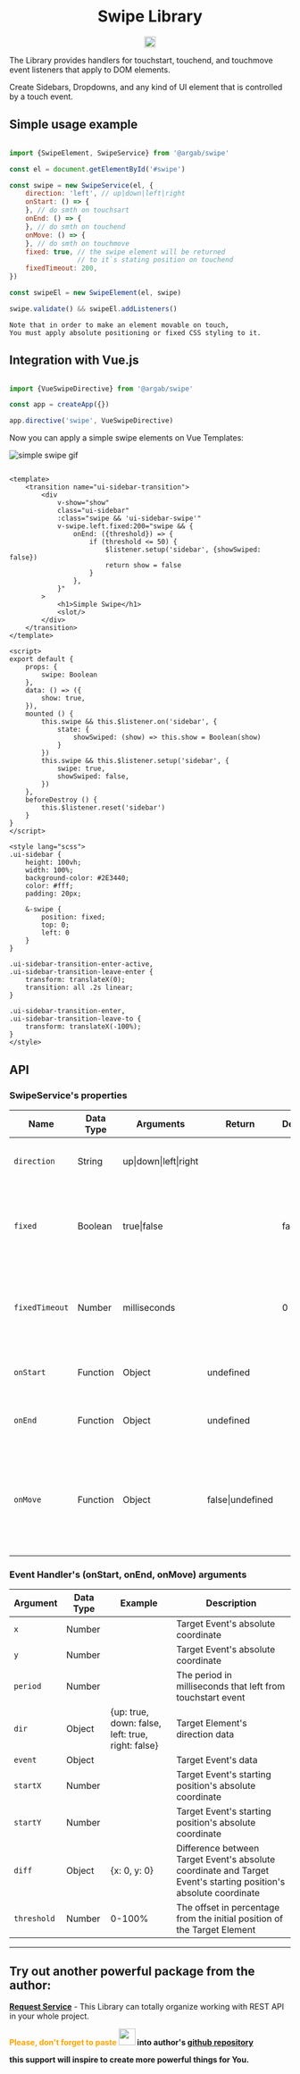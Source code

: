 <div align="center">
<h1>Swipe Library</h1>
<img align="center" src="stable.svg" height="20">
</div>

The Library provides handlers for touchstart, touchend, and touchmove event listeners that apply to DOM elements.

Create Sidebars, Dropdowns, and any kind of UI element that is controlled by a touch event.

## Simple usage example

```javascript

import {SwipeElement, SwipeService} from '@argab/swipe'

const el = document.getElementById('#swipe')

const swipe = new SwipeService(el, {
    direction: 'left', // up|down|left|right
    onStart: () => {
    }, // do smth on touchsart
    onEnd: () => {
    }, // do smth on touchend
    onMove: () => {
    }, // do smth on touchmove
    fixed: true, // the swipe element will be returned 
                 // to it`s stating position on touchend
    fixedTimeout: 200,
})

const swipeEl = new SwipeElement(el, swipe)

swipe.validate() && swipeEl.addListeners()

```

```
Note that in order to make an element movable on touch,
You must apply absolute positioning or fixed CSS styling to it.
```

## Integration with Vue.js

```javascript

import {VueSwipeDirective} from '@argab/swipe'

const app = createApp({})

app.directive('swipe', VueSwipeDirective)

```

Now you can apply a simple swipe elements on Vue Templates:


![simple swipe gif](simple-swipe.gif)


```vue

<template>
    <transition name="ui-sidebar-transition">
        <div
            v-show="show"
            class="ui-sidebar"
            :class="swipe && 'ui-sidebar-swipe'"
            v-swipe.left.fixed:200="swipe && {
                onEnd: ({threshold}) => {
                    if (threshold <= 50) {
                        $listener.setup('sidebar', {showSwiped: false})
                        return show = false
                    }
                },
            }"
        >
            <h1>Simple Swipe</h1>
            <slot/>
        </div>
    </transition>
</template>

<script>
export default {
    props: {
        swipe: Boolean
    },
    data: () => ({
        show: true,
    }),
    mounted () {
        this.swipe && this.$listener.on('sidebar', {
            state: {
                showSwiped: (show) => this.show = Boolean(show)
            }
        })
        this.swipe && this.$listener.setup('sidebar', {
            swipe: true,
            showSwiped: false,
        })
    },
    beforeDestroy () {
        this.$listener.reset('sidebar')
    }
}
</script>

<style lang="scss">
.ui-sidebar {
    height: 100vh;
    width: 100%;
    background-color: #2E3440;
    color: #fff;
    padding: 20px;

    &-swipe {
        position: fixed;
        top: 0;
        left: 0
    }
}

.ui-sidebar-transition-enter-active,
.ui-sidebar-transition-leave-enter {
    transform: translateX(0);
    transition: all .2s linear;
}

.ui-sidebar-transition-enter,
.ui-sidebar-transition-leave-to {
    transform: translateX(-100%);
}
</style>
```

## API


### SwipeService's properties


| Name           | Data Type | Arguments                         | Return               | Default | Description                                                                             |
|----------------|-----------|-----------------------------------|----------------------|---------|-----------------------------------------------------------------------------------------|
| `direction`    | String    | up&#124;down&#124;left&#124;right |                      |         | Target Element's moving direction                                                       |
| `fixed`        | Boolean   | true&#124;false                   |                      | false   | Target Element will be returned to it's stating position on touchend                    |
| `fixedTimeout` | Number    | milliseconds                      |                      | 0       | Timeout before Target Element returned to it's stating position                         |
| `onStart`      | Function  | Object                            | undefined            |         | On touchstart event handler                                                             |
| `onEnd`        | Function  | Object                            | undefined            |         | On touchend event handler                                                               |
| `onMove`       | Function  | Object                            | false&#124;undefined |         | On touchmove event handler. `Returning FALSE forces embedded handler to stop execution` |



### Event Handler's (onStart, onEnd, onMove) arguments


| Argument       | Data Type | Example                                           | Description                                                                                                      |
|----------------|-----------|---------------------------------------------------|------------------------------------------------------------------------------------------------------------------|
| `x`            | Number    |                                                   | Target Event's absolute coordinate                                                                               |
| `y`            | Number    |                                                   | Target Event's absolute coordinate                                                                               |
| `period`       | Number    |                                                   | The period in milliseconds that left from touchstart event                                                       |
| `dir`          | Object    | {up: true, down: false, left: true, right: false} | Target Element's direction data                                                                                  |
| `event`        | Object    |                                                   | Target Event's data                                                                                              |
| `startX`       | Number    |                                                   | Target Event's starting position's absolute coordinate                                                           |
| `startY`       | Number    |                                                   | Target Event's starting position's absolute coordinate                                                           |
| `diff`         | Object    | {x: 0, y: 0}                                      | Difference between Target Event's absolute coordinate and Target Event's starting position's absolute coordinate |
| `threshold`    | Number    | 0-100%                                            | The offset in percentage from the initial position of the Target Element                                         |



---

## Try out another powerful package from the author:

**[Request Service](https://www.npmjs.com/package/@argab/request-service)** - This Library can totally organize working with REST API in your whole project.

**<font color=orange>Please, don't forget to paste </font><img src="md-thumbs-up.svg" style="margin-bottom:-5px" width="30" height="30"> into author's [github repository](https://github.com/argab)**

**this support will inspire to create more powerful things for You.**


